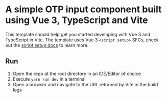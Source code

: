 # A simple OTP input component built using Vue 3, TypeScript and Vite

This template should help get you started developing with Vue 3 and TypeScript in Vite. The template uses Vue 3 `<script setup>` SFCs, check out the [script setup docs](https://v3.vuejs.org/api/sfc-script-setup.html#sfc-script-setup) to learn more.

## Run
1. Open the repo at the root directory in an IDE/Editor of choice
2. Execute `yarn run dev` in a terminal
3. Open a browser and navigate to the URL returned by Vite in the build logs
